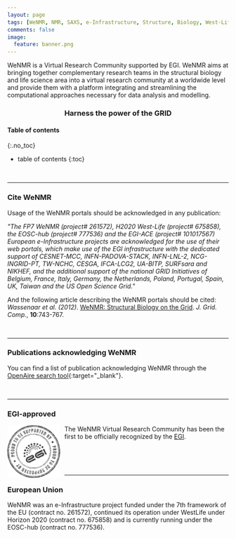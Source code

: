 ```yaml
---
layout: page
tags: [WeNMR, NMR, SAXS, e-Infrastructure, Structure, Biology, West-Life, EU, EGI, 7framework, H2020, EOSC, Grid]
comments: false
image:
  feature: banner.png
---
```


WeNMR  is a Virtual Research Community supported by EGI. WeNMR aims at bringing together complementary research teams in the structural biology and life science area into a virtual research community at a worldwide level and provide them with a platform integrating and streamlining the computational approaches necessary for data analysis and modelling.

<div style="text-align:center; width:100%;">
  <h3>Harness the power of the GRID</h3>
</div>

#### Table of contents
{:.no_toc}
* table of contents
{:toc}

<br>
<HR>

### Cite WeNMR

Usage of the WeNMR portals should be acknowledged in any publication:

*"The FP7 WeNMR (project# 261572), H2020 West-Life (project# 675858), the EOSC-hub (project# 777536) and the EGI-ACE (project# 101017567) European e-Infrastructure projects are acknowledged for the use of their web portals, which make use of the EGI infrastructure with the dedicated support of CESNET-MCC, INFN-PADOVA-STACK, INFN-LNL-2, NCG-INGRID-PT, TW-NCHC, CESGA, IFCA-LCG2, UA-BITP, SURFsara and NIKHEF, and the additional support of the national GRID Initiatives of Belgium, France, Italy, Germany, the Netherlands, Poland, Portugal, Spain, UK, Taiwan and the US Open Science Grid."*

And the following article describing the WeNMR portals should be cited:
<br>
*Wassenaar et al. (2012)*. <a href="https://link.springer.com/article/10.1007%2Fs10723-012-9246-z" target="_blank">WeNMR: Structural Biology on the Grid</a>. *J. Grid. Comp.*, **10**:743-767.

<br>
<HR>

### Publications acknowledging WeNMR

You can find a list of publication acknowledging WeNMR through the [OpenAire search tool](https://explore.openaire.eu/search/advanced/publications?project=%22corda_______%253A%253Ad2a89bb59c31a53c86b97dcc1dc18f79%22,%22corda__h2020%253A%253A1e45864613da715ea5ad8dfcfe5eb2b1%22&po=and,or&sortBy=resultdateofacceptance,descending){:target="_blank"}.

<br>
<HR>

### EGI-approved

<div style="width:120px; height:120px; float:left; padding-right: 10px; padding-bottom:15px;">
  <img src="/images/egi-stamp.png" alt="EGI approved" title="EGI approved"/>
</div>
The WeNMR Virtual Research Community has been the first to be officially recognized by the <a href="https://www.egi.eu/" target="_blank">EGI</a>.

<br><br><br>
<HR>


### European Union

WeNMR was an e-Infrastructure project funded under the 7th framework of the EU (contract no. 261572), continued its operation under WestLife under Horizon 2020 (contract no. 675858) and is currently running under the EOSC-hub (contract no. 777536). 
